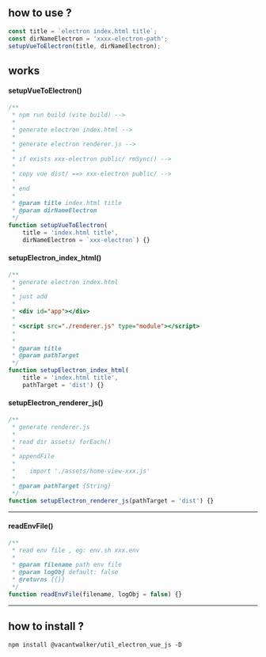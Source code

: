 
## how to use ?

```javascript
const title = `electron index.html title`;
const dirNameElectron = 'xxxx-electron-path';
setupVueToElectron(title, dirNameElectron);
```

## works

#### setupVueToElectron()
```javascript
/**
 * npm run build (vite build) -->
 *
 * generate electron index.html -->
 *
 * generate electron renderer.js -->
 *
 * if exists xxx-electron public/ rmSync() -->
 *
 * copy vue dist/ ==> xxx-electron public/ -->
 *
 * end
 *
 * @param title index.html title
 * @param dirNameElectron
 */
function setupVueToElectron(
    title = 'index.html title',
    dirNameElectron = `xxx-electron`) {}
```

#### setupElectron_index_html()
```javascript
/**
 * generate electron index.html
 *
 * just add
 *
 * <div id="app"></div>
 *
 * <script src="./renderer.js" type="module"></script>
 *
 *
 * @param title
 * @param pathTarget
 */
function setupElectron_index_html(
    title = 'index.html title',
    pathTarget = 'dist') {}
```

#### setupElectron_renderer_js()
```javascript
/**
 * generate renderer.js
 * 
 * read dir assets/ forEach()
 * 
 * appendFile
 * 
 *    import './assets/home-view-xxx.js'
 *
 * @param pathTarget {String}
 */
function setupElectron_renderer_js(pathTarget = 'dist') {}
```

---

#### readEnvFile()
```javascript
/**
 * read env file , eg: env.sh xxx.env
 * 
 * @param filename path env file
 * @param logObj default: false
 * @returns {{}}
 */
function readEnvFile(filename, logObj = false) {}
```

---

## how to install ?
```shell
npm install @vacantwalker/util_electron_vue_js -D
```


